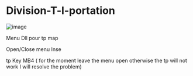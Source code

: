# Division-T-l-portation
![image](https://github.com/user-attachments/assets/a8761360-e83e-4a40-9cbe-a15cf11649d1)


Menu Dll pour tp map 


Open/Close menu Inse


tp Key MB4 ( for the moment leave the menu open otherwise the tp will not work I will resolve the problem)
